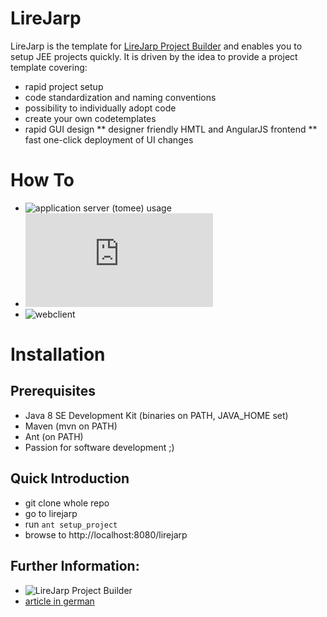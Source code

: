 # LireJarp

LireJarp is the template for [LireJarp Project Builder](https://github.com/witchpou/lj-projectbuilder) and enables you to setup JEE projects quickly. It is driven by the idea to provide a project template 
covering:
* rapid project setup
* code standardization and naming conventions
* possibility to individually adopt code 
* create your own codetemplates
* rapid GUI design
** designer friendly HMTL and AngularJS frontend
** fast one-click deployment of UI changes

# How To
* ![application server (tomee) usage](https://github.com/witchpou/lirejarp/tree/master/tomee)
* ![architecture](https://github.com/witchpou/lirejarp/blob/master/architecture.md)
* ![webclient](https://github.com/witchpou/lirejarp/tree/master/lirejarp/webclient)

# Installation
## Prerequisites ##
* Java 8 SE Development Kit (binaries on PATH, JAVA_HOME set)
* Maven (mvn on PATH)
* Ant (on PATH)
* Passion for software development ;)

## Quick Introduction ##

* git clone whole repo
* go to lirejarp
* run ```ant setup_project```
* browse to http://localhost:8080/lirejarp

## Further Information: 
* ![LireJarp Project Builder](https://github.com/witchpou/lj-projectbuilder/blob/master)
* [article in german](https://wp.starwit.de/wp-content/uploads/2017/02/03-2016-Java-aktuell-Anett-Hübner_Java-Enterprise-Anwendungen-effizient-...-4.pdf)
